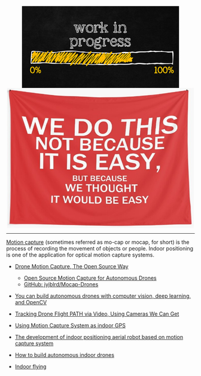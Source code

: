 <!--
Maintainer:   jeffskinnerbox@yahoo.com / www.jeffskinnerbox.me
Version:      0.0.0
-->


<div align="center">
<img src="https://raw.githubusercontent.com/jeffskinnerbox/blog/main/content/images/banners-bkgrds/work-in-progress.jpg" title="These materials require additional work and are not ready for general use." align="center" width=420px height=219px>
</div>

<div align="center">
<img src="https://raw.githubusercontent.com/jeffskinnerbox/blog/main/content/images/banners-bkgrds/we-do-this-not-because-it-is-easy.jpg" title="U.S. President John F. Kennedy said this in his moon speech at Rice University in Houston, Texas, on September 12, 1962:

We choose to go to the moon.  We choose to go to the moon in this decade and do the other things, not because they are easy, but because they are hard, because that goal will serve to organize and measure the best of our energies and skills, because that challenge is one that we are willing to accept, one we are unwilling to postpone, and one which we intend to win, and the others, too." align="center" width=500px height=375px>
</div>


-----



[Motion capture][01] (sometimes referred as mo-cap or mocap, for short)
is the process of recording the movement of objects or people.
Indoor positioning is one of the application for optical motion capture systems.

* [Drone Motion Capture, The Open Source Way](https://hackaday.com/2023/11/23/drone-motion-capture-the-open-source-way/)
  * [Open Source Motion Capture for Autonomous Drones](https://joshuabird.com/blog/post/mocap-drones)
  * [GitHub: jyjblrd/Mocap-Drones](https://github.com/jyjblrd/Mocap-Drones)

* [You can build autonomous drones with computer vision, deep learning, and OpenCV](https://pyimagesearch.com/autonomous-drones-with-computer-vision-and-opencv/)

* [Tracking Drone Flight PATH via Video, Using Cameras We Can Get](https://hackaday.com/2020/11/13/tracking-drone-flight-path-via-video-using-cameras-we-can-get/)
* [Using Motion Capture System as indoor GPS](https://discuss.ardupilot.org/t/using-motion-capture-system-as-indoor-gps/78882)
* [The development of indoor positioning aerial robot based on motion capture system](https://ieeexplore.ieee.org/document/7840347)
* [How to build autonomous indoor drones](https://marvelmind.com/solution/drones/)
* [Indoor flying](https://risc.readthedocs.io/1-indoor-flight.html)



[01]:https://en.wikipedia.org/wiki/Motion_capture

